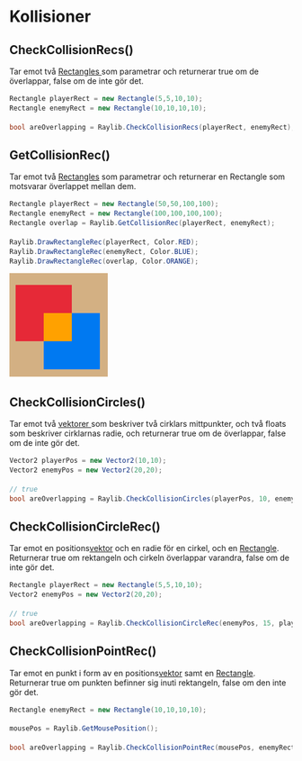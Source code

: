 # Kollisioner

## CheckCollisionRecs()

Tar emot två [Rectangles ](rectangle.md)som parametrar och returnerar true om de överlappar, false om de inte gör det.

```csharp
Rectangle playerRect = new Rectangle(5,5,10,10);
Rectangle enemyRect = new Rectangle(10,10,10,10);

bool areOverlapping = Raylib.CheckCollisionRecs(playerRect, enemyRect); // true
```

## GetCollisionRec()

Tar emot två [Rectangles](rectangle.md) som parametrar och returnerar en Rectangle som motsvarar överlappet mellan dem.

```csharp
Rectangle playerRect = new Rectangle(50,50,100,100);
Rectangle enemyRect = new Rectangle(100,100,100,100);
Rectangle overlap = Raylib.GetCollisionRec(playerRect, enemyRect);

Raylib.DrawRectangleRec(playerRect, Color.RED);
Raylib.DrawRectangleRec(enemyRect, Color.BLUE);
Raylib.DrawRectangleRec(overlap, Color.ORANGE);
```

![](<../../.gitbook/assets/image (33).png>) 

## CheckCollisionCircles()

Tar emot två [vektorer ](../../grundlaeggande/vektorer-numerics.md)som beskriver två cirklars mittpunkter, och två floats som beskriver cirklarnas radie, och returnerar true om de överlappar, false om de inte gör det.

```csharp
Vector2 playerPos = new Vector2(10,10);
Vector2 enemyPos = new Vector2(20,20);

// true
bool areOverlapping = Raylib.CheckCollisionCircles(playerPos, 10, enemyPos, 15);
```

## CheckCollisionCircleRec()

Tar emot en positions[vektor](../../grundlaeggande/vektorer-numerics.md) och en radie för en cirkel, och en [Rectangle](rectangle.md). Returnerar true om rektangeln och cirkeln överlappar varandra, false om de inte gör det.

```csharp
Rectangle playerRect = new Rectangle(5,5,10,10);
Vector2 enemyPos = new Vector2(20,20);

// true
bool areOverlapping = Raylib.CheckCollisionCircleRec(enemyPos, 15, playerRect);
```

## CheckCollisionPointRec()

Tar emot en punkt i form av en positions[vektor](../../grundlaeggande/vektorer-numerics.md) samt en [Rectangle](rectangle.md). Returnerar true om punkten befinner sig inuti rektangeln, false om den inte gör det.

```csharp
Rectangle enemyRect = new Rectangle(10,10,10,10);

mousePos = Raylib.GetMousePosition();

bool areOverlapping = Raylib.CheckCollisionPointRec(mousePos, enemyRect))
```
